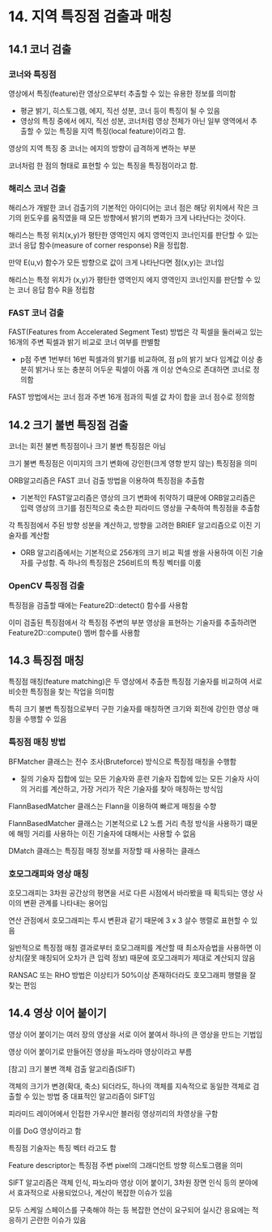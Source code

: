 # 14. 지역 특징점 검출과 매칭

## 14.1 코너 검출

### 코너와 특징점

영상에서 특징(feature)란 영상으로부터 추출할 수 있는 유용한 정보를 의미함
- 평균 밝기, 히스토그램, 에지, 직선 성분, 코너 등이 특징이 될 수 있음
- 영상의 특징 중에서 에지, 직선 성분, 코너처럼 영상 전체가 아닌 일부 영역에서 추출할 수 있는 특징을 지역 특징(local feature)이라고 함.

영상의 지역 특징 중 코너는 에지의 방향이 급격하게 변하는 부분

코너처럼 한 점의 형태로 표현할 수 있는 특징을 특징점이라고 함.

### 해리스 코너 검출

해리스가 개발한 코너 검출기의 기본적인 아이디어는 코너 점은 해당 위치에서 작은 크기의 윈도우를 움직였을 때 모든 방향에서 밝기의 변화가 크게 나타난다는 것이다.

해리스는 특정 위치(x,y)가 평탄한 영역인지 에지 영역인지 코너인지를 판단할 수 있는 코너 응답 함수(measure of corner response) R을 정립함.

만약 E(u,v) 함수가 모든 방향으로 값이 크게 나타난다면 점(x,y)는 코너임

해리스는 특정 위치가 (x,y)가 평탄한 영역인지 에지 영역인지 코너인지를 판단할 수 있는 코너 응답 함수 R을 정립함

### FAST 코너 검출

FAST(Features from Accelerated Segment Test) 방법은 각 픽셀을 둘러싸고 있는 16개의 주변 픽셀과 밝기 비교로 코너 여부를 판별함
- p점 주변 1번부터 16번 픽셀과의 밝기를 비교하여, 점 p의 밝기 보다 임계값 이상 충분히 밝거나 또는 충분히 어두운 픽셀이 아홉 개 이상 연속으로 존대하면 코너로 정의함

FAST 방법에서는 코너 점과 주변 16개 점과의 픽셀 값 차이 합을 코너 점수로 정의함

## 14.2 크기 불변 특징점 검출

코너는 회전 불변 특징점이나 크기 불변 특징점은 아님

크기 불변 특징점은 이미지의 크기 변화에 강인한(크게 영향 받지 않는) 특징점을 의미

ORB알고리즘은 FAST 코너 검출 방법을 이용하여 특징점을 추출함

- 기본적인 FAST알고리즘은 영상의 크기 변화에 취약하기 떄문에 ORB알고리즘은 입력 영상의 크기를 점진적으로 축소한 피라미드 영상을 구축하여 특징점을 추출함

각 특징점에서 주된 방향 성분을 계산하고, 방향을 고려한 BRIEF 알고리즘으로 이진 기술자를 계산함

- ORB 알고리즘에서는 기본적으로 256개의 크기 비교 픽셀 쌍을 사용하여 이진 기술자를 구성함. 즉 하나의 특징점은 256비트의 특징 벡터를 이룸

### OpenCV 특징점 검출

특징점을 검출할 때에는 Feature2D::detect() 함수를 사용함

이미 검출된 특징점에서 각 특징점 주변의 부분 영상을 표현하는 기술자를 추출하려면 Feature2D::compute() 멤버 함수를 사용함

## 14.3 특징점 매칭

특징점 매칭(feature matching)은 두 영상에서 추출한 특징점 기술자를 비교하여 서로 비슷한 특징점을 찾는 작업을 의미함

특히 크기 불변 특징점으로부터 구한 기술자를 매칭하면 크기와 회전에 강인한 영상 매칭을 수행할 수 있음

### 특징점 매칭 방법

BFMatcher 클래스는 전수 조사(Bruteforce) 방식으로 특징점 매칭을 수행함

- 질의 기술자 집합에 있는 모든 기술자와 훈련 기술자 집합에 있는 모든 기술자 사이의 거리를 계산하고, 가장 거리가 작은 기술자를 찾아 매칭하는 방식임

FlannBasedMatcher 클래스는 Flann을 이용하여 빠르게 매칭을 수향

FlannBasedMatcher 클래스는 기본적으로 L2 노름 거리 측정 방식을 사용하기 떄문에 해밍 거리를 사용하는 이진 기술자에 대해서는 사용할 수 없음

DMatch 클래스는 특징점 매칭 정보를 저장할 때 사용하는 클래스

### 호모그래피와 영상 매칭

호모그래피는 3차원 공간상의 평면을 서로 다른 시점에서 바라봤을 때 획득되는 영상 사이의 변환 관계를 나타내는 용어임

연산 관점에서 호모그래피는 투시 변환과 같기 때문에 3 x 3 살수 행렬로 표현할 수 있음

일반적으로 특징점 매칭 결과로부터 호모그래피를 계산할 때 최소자승법을 사용하면 이상치(잘못 매칭되어 오차가 큰 입력 정보) 때문에 호모그래피가 제대로 계산되지 않음

RANSAC 또는 RHO 방법은 이상티가 50%이상 존재하더라도 호모그래피 행렬을 잘 찾는 편임


## 14.4 영상 이어 붙이기

영상 이어 붙이기는 여러 장의 영상을 서로 이어 붙여서 하나의 큰 영상을 만드는 기법임 

영상 이어 붙이기로 만들어진 영상을 파노라마 영상이라고 부름



[참고] 크기 불변 객체 검출 알고리즘(SIFT)

객체의 크기가 변경(확대, 축소) 되더라도, 하나의 객체를 지속적으로 동일한 객체로 검출할 수 있는 방법 중 대표적인 알고리즘이 SIFT임

피라미드 레이어에서 인접한 가우시안 블러링 영상끼리의 차영상을 구함

이를 DoG 영상이라고 함

특징점 기술자는 특징 벡터 라고도 함

Feature descriptor는 특징점 주변 pixel의 그래디언트 방향 히스토그램을 의미

SIFT 알고리즘은 객체 인식, 파노라마 영상 이어 붙이기, 3차원 장면 인식 등의 분야에서 효과적으로 사용되었으나, 계산이 복잡한 이슈가 있음

모두 스케일 스페이스를 구축해야 하는 등 복잡한 연산이 요구되어 실시간 응요에는 적응하기 곤란한 이슈가 있음